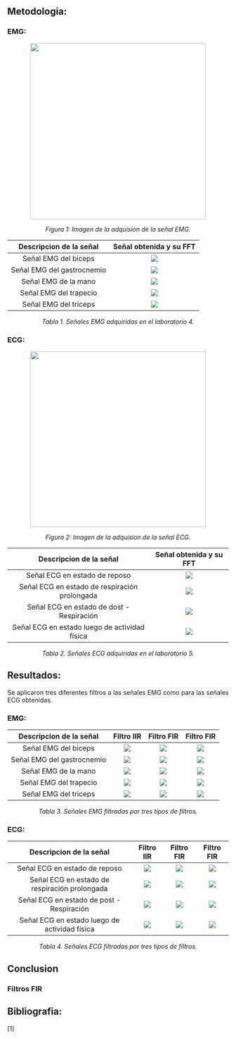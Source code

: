 ## **Metodologia:**<a id="Objetivos"></a>

### **EMG:**<a id="EMG"></a>
<p align="center"><img src="Anexos/IMG_mano.jpeg" width="400"></p>
<p align="center"><i>Figura 1: Imagen de la adquision de la señal EMG.</i></p>

| **Descripcion de la señal** | **Señal obtenida y su FFT** |
|:------------:|:---------------:|
|Señal EMG del biceps | <img src="Anexos/L1.png" > |
|Señal EMG del gastrocnemio | <img src="Anexos/L2.png" > |
|Señal EMG de la mano | <img src="Anexos/L3.png" > |
|Señal EMG del trapecio | <img src="Anexos/L4.png" > |
|Señal EMG del triceps | <img src="Anexos/L5.png" > |
<p align="center"><i>Tabla 1. Señales EMG adquiridas en el laboratorio 4. </i></p>
</p>

### **ECG:**<a id="ECG"></a>
<p align="center"><img src="Anexos/IMG_mano.png" width="400"></p>
<p align="center"><i>Figura 2: Imagen de la adquision de la señal ECG.</i></p>

| **Descripcion de la señal** | **Señal obtenida y su FFT** |
|:------------:|:---------------:|
|Señal ECG en estado de reposo | <img src="Anexos/L6.png" > |
|Señal ECG en estado de respiración prolongada | <img src="Anexos/L7.png" > |
|Señal ECG en estado de dost - Respiración | <img src="Anexos/L8.png" > |
|Señal ECG en estado luego de actividad física | <img src="Anexos/L9.png" > |
<p align="center"><i>Tabla 2. Señales ECG adquiridas en el laboratorio 5. </i></p>
</p>

## **Resultados:**<a id="Resultados"></a>
<p align="justify">Se aplicaron tres diferentes filtros a las señales EMG como para las señales ECG obtenidas.</p>

### **EMG:**<a id="EMG"></a>

| **Descripcion de la señal** | **Filtro IIR** | **Filtro FIR** | **Filtro FIR** |
|:------------:|:---------------:|:---------------:|:---------------:|
|Señal EMG del biceps | <img src="Anexos/F1_1.png" > | <img src="Anexos/F1_2.png" > | <img src="Anexos/F1_3.png" > |
|Señal EMG del gastrocnemio | <img src="Anexos/F2_1.png" > | <img src="Anexos/F2_2.png" > | <img src="Anexos/F2_3.png" > |
|Señal EMG de la mano | <img src="Anexos/F3_1.png" > | <img src="Anexos/F3_2.png" > | <img src="Anexos/F3_3.png" > |
|Señal EMG del trapecio | <img src="Anexos/F4_1.png" > | <img src="Anexos/F4_2.png" > | <img src="Anexos/F4_3.png" > |
|Señal EMG del triceps | <img src="Anexos/F5_1.png" > | <img src="Anexos/F5_2.png" > | <img src="Anexos/F5_3.png" > |
<p align="center"><i>Tabla 3. Señales EMG filtradas por tres tipos de filtros. </i></p>
</p>

### **ECG:**<a id="ECG"></a>

| **Descripcion de la señal** | **Filtro IIR** | **Filtro FIR** | **Filtro FIR** |
|:------------:|:---------------:|:---------------:|:---------------:|
|Señal ECG en estado de reposo | <img src="Anexos/F6_1.png" > | <img src="Anexos/F6_2.png" > | <img src="Anexos/F6_3.png" > |
|Señal ECG en estado de respiración prolongada | <img src="Anexos/F7_1.png" > | <img src="Anexos/F7_1.png" > | <img src="Anexos/F7_1.png" > |
|Señal ECG en estado de post - Respiración | <img src="Anexos/F8_1.png" > | <img src="Anexos/F8_2.png" > | <img src="Anexos/F8_3.png" > |
|Señal ECG en estado luego de actividad física | <img src="Anexos/F9_1.png" > | <img src="Anexos/F9_2.png" > | <img src="Anexos/F9_3.png" > |
<p align="center"><i>Tabla 4. Señales ECG filtradas por tres tipos de filtros. </i></p>
</p>

## **Conclusion**<a id="conclu"></a>

### **Filtros FIR**<a id="FIR"></a>

## **Bibliografia:**<a id="Bibliografia"></a>
<p align="justify">[1] </p>
